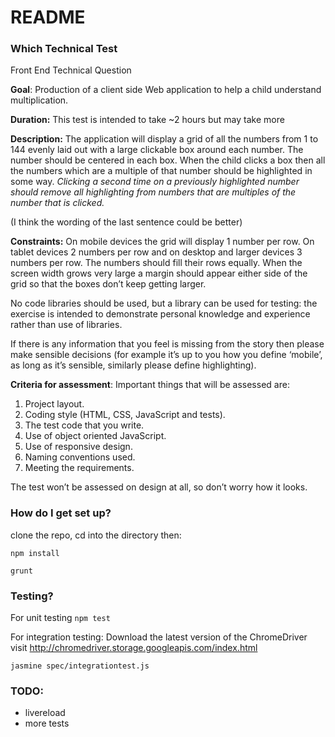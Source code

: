 # README #

### Which Technical Test ###

Front End Technical Question

**Goal**: Production of a client side Web application to help a child understand multiplication.

**Duration:** This test is intended to take ~2 hours but may take more

**Description:** The application will display a grid of all the numbers from 1 to 144 evenly laid out
with a large clickable box around each number. The number should be centered in each box.
When the child clicks a box then all the numbers which are a multiple of that number should be
highlighted in some way. *Clicking a second time on a previously highlighted number should
remove all highlighting from numbers that are multiples of the number that is clicked.*

(I think the wording of the last sentence could be better)

**Constraints:** On mobile devices the grid will display 1 number per row. On tablet devices 2
numbers per row and on desktop and larger devices 3 numbers per row. The numbers should
fill their rows equally. When the screen width grows very large a margin should appear either
side of the grid so that the boxes don’t keep getting larger.

No code libraries should be used, but a library can be used for testing: the exercise is intended
to demonstrate personal knowledge and experience rather than use of libraries.

If there is any information that you feel is missing from the story then please make sensible
decisions (for example it’s up to you how you define ‘mobile’, as long as it’s sensible, similarly
please define highlighting).

**Criteria for assessment**: Important things that will be assessed are:

1. Project layout.
2. Coding style (HTML, CSS, JavaScript and tests).
3. The test code that you write.
4. Use of object oriented JavaScript.
5. Use of responsive design.
6. Naming conventions used.
7. Meeting the requirements.

The test won’t be assessed on design at all, so don’t worry how it looks.

### How do I get set up? ###

clone the repo, cd into the directory then:

`npm install`

`grunt`

### Testing? ###

For unit testing
`npm test`

For integration testing:
Download the latest version of the ChromeDriver
visit http://chromedriver.storage.googleapis.com/index.html

`jasmine spec/integrationtest.js`

### TODO: ###
* livereload
* more tests
